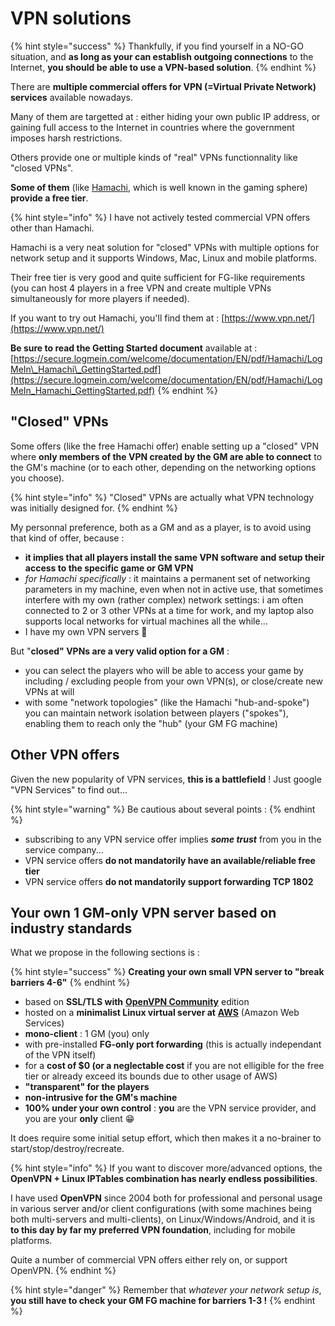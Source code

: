 # VPN solutions

{% hint style="success" %}
Thankfully, if you find yourself in a NO-GO situation, and **as long as your can establish outgoing connections** to the Internet, **you should be able to use a VPN-based solution**.
{% endhint %}

There are **multiple commercial offers for VPN \(=Virtual Private Network\) services** available nowadays.

Many of them are targetted at : either hiding your own public IP address, or gaining full access to the Internet in countries where the government imposes harsh restrictions.

Others provide one or multiple kinds of "real" VPNs functionnality like "closed VPNs".

**Some of them** \(like [Hamachi](https://www.vpn.net/), which is well known in the gaming sphere\) **provide a free tier**.

{% hint style="info" %}
I have not actively tested commercial VPN offers other than Hamachi.

Hamachi is a very neat solution for "closed" VPNs with multiple options for network setup and it supports Windows, Mac, Linux and mobile platforms.

Their free tier is very good and quite sufficient for FG-like requirements \(you can host 4 players in a free VPN and create multiple VPNs simultaneously for more players if needed\).

If you want to try out Hamachi, you'll find them at : [https://www.vpn.net/](https://www.vpn.net/)

**Be sure to read the Getting Started document** available at : [https://secure.logmein.com/welcome/documentation/EN/pdf/Hamachi/LogMeIn\_Hamachi\_GettingStarted.pdf](https://secure.logmein.com/welcome/documentation/EN/pdf/Hamachi/LogMeIn_Hamachi_GettingStarted.pdf)
{% endhint %}

## "Closed" VPNs

Some offers \(like the free Hamachi offer\) enable setting up a "closed" VPN where **only members of the VPN created by the GM are able to connect** to the GM's machine \(or to each other, depending on the networking options you choose\).

{% hint style="info" %}
"Closed" VPNs are actually what VPN technology was initially designed for.
{% endhint %}

My personnal preference, both as a GM and as a player, is to avoid using that kind of offer, because :

* **it implies that all players install the same VPN software and setup their access to the specific game or GM VPN**
* _for Hamachi specifically_ : it maintains a permanent set of networking parameters in my machine, even when not in active use, that sometimes interfere with my own \(rather complex\) network settings: i am often connected to 2 or 3 other VPNs at a time for work, and my laptop also supports local networks for virtual machines all the while...
* I have my own VPN servers 🤣 

But "**closed" VPNs are a very valid option for a GM** :

* you can select the players who will be able to access your game by including / excluding people from your own VPN\(s\), or close/create new VPNs at will 
* with some "network topologies" \(like the Hamachi "hub-and-spoke"\) you can maintain network isolation between players \("spokes"\), enabling them to reach only the "hub" \(your GM FG machine\)

## Other VPN offers

Given the new popularity of VPN services, **this is a battlefield** ! Just google "VPN Services" to find out...

{% hint style="warning" %}
Be cautious about several points :
{% endhint %}

* subscribing to any VPN service offer implies _**some trust**_ from you in the service company...
* VPN service offers **do not mandatorily have an available/reliable free tier**
* VPN service offers **do not mandatorily support forwarding TCP 1802**

## Your own 1 GM-only VPN server based on industry standards

What we propose in the following sections is :

{% hint style="success" %}
**Creating your own small VPN server to "break barriers 4-6"**
{% endhint %}

* based on **SSL/TLS with** [**OpenVPN Community**](https://openvpn.net/community/) edition
* hosted on a **minimalist Linux virtual server at** [**AWS**](https://aws.amazon.com/) \(Amazon Web Services\)
* **mono-client** : 1 GM \(you\) only
* with pre-installed **FG-only port forwarding** \(this is actually independant of the VPN itself\)
* for a **cost of $0 \(or a neglectable cost** if you are not elligible for the free tier or already exceed its bounds due to other usage of AWS\)
* **"transparent" for the players**
* **non-intrusive for the GM's machine**
* **100% under your own control** : **you** are the VPN service provider, and you are your **only** client 😁 

It does require some initial setup effort, which then makes it a no-brainer to start/stop/destroy/recreate.

{% hint style="info" %}
If you want to discover more/advanced options, the **OpenVPN + Linux IPTables combination has nearly endless possibilities**.

I have used **OpenVPN** since 2004 both for professional and personal usage in various server and/or client configurations \(with some machines being both multi-servers and multi-clients\), on Linux/Windows/Android, and it is **to this day by far my preferred VPN foundation**, including for mobile platforms.

Quite a number of commercial VPN offers either rely on, or support OpenVPN.
{% endhint %}

{% hint style="danger" %}
Remember that _whatever your network setup is_, **you still have to check your GM FG machine for barriers 1-3 !**
{% endhint %}

